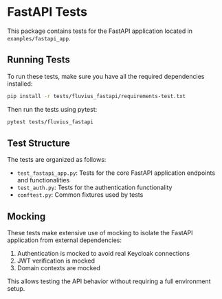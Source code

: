 # FastAPI Tests

This package contains tests for the FastAPI application located in `examples/fastapi_app`.

## Running Tests

To run these tests, make sure you have all the required dependencies installed:

```bash
pip install -r tests/fluvius_fastapi/requirements-test.txt
```

Then run the tests using pytest:

```bash
pytest tests/fluvius_fastapi
```

## Test Structure

The tests are organized as follows:

- `test_fastapi_app.py`: Tests for the core FastAPI application endpoints and functionalities
- `test_auth.py`: Tests for the authentication functionality
- `conftest.py`: Common fixtures used by tests

## Mocking

These tests make extensive use of mocking to isolate the FastAPI application from external dependencies:

1. Authentication is mocked to avoid real Keycloak connections
2. JWT verification is mocked
3. Domain contexts are mocked

This allows testing the API behavior without requiring a full environment setup.
